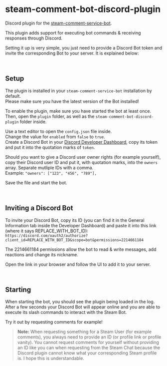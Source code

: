# steam-comment-bot-discord-plugin
Discord plugin for the [steam-comment-service-bot](https://github.com/3urobeat/steam-comment-service-bot).

This plugin adds support for executing bot commands & receiving responses through Discord.

Setting it up is very simple, you just need to provide a Discord Bot token and invite the corresponding Bot to your server. It is explained below:

&nbsp;

## Setup
The plugin is installed in your `steam-comment-service-bot` installation by default.  
Please make sure you have the latest version of the Bot installed!  

To enable the plugin, make sure you have started the bot at least once.  
Then, open the `plugin` folder, as well as the `steam-comment-bot-discord-plugin` folder inside.  

Use a text editor to open the `config.json` file inside.  
Change the value for `enabled` from `false` to `true`.  
Create a Discord Bot in your [Discord Developer Dashboard](https://discord.com/developers/applications), copy its token and put it into the quotation marks of `token`.  

Should you want to give a Discord user owner rights (for example yourself), copy their Discord user ID and put it, with quotation marks, into the `owners` array. Separate mutliple IDs with a comma.  
Example: `"owners": ["123", "456", "789"],`

Save the file and start the bot. 

&nbsp;

## Inviting a Discord Bot
To invite your Discord Bot, copy its ID (you can find it in the General Information tab inside the Developer Dashboard) and paste it into this link (where it says REPLACE_WITH_BOT_ID):  
`https://discord.com/oauth2/authorize?client_id=REPLACE_WITH_BOT_ID&scope=bot&permissions=2214661184`

The 2214661184 permissions allow the bot to read & write messages, add reactions and change its nickname.  

Open the link in your browser and follow the UI to add it to your server.

&nbsp;

## Starting
When starting the bot, you should see the plugin being loaded in the log.  
After a few seconds your Discord Bot will appear online and you are able to execute its slash commands to interact with the Steam Bot.

Try it out by requesting comments for example!

> **Note:** When requesting something for a Steam User (for example comments), you always need to provide an ID (or profile link or profile vanity). You cannot request comments for yourself without providing an ID like you can when requesting from the Steam Chat because the Discord plugin cannot know what your corresponding Steam profile is. I hope this is understandable.
